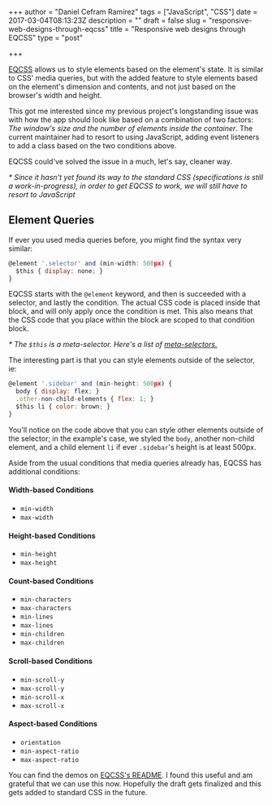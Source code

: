 +++
author = "Daniel Cefram Ramirez"
tags = ["JavaScript", "CSS"]
date = 2017-03-04T08:13:23Z
description = ""
draft = false
slug = "responsive-web-designs-through-eqcss"
title = "Responsive web designs through EQCSS"
type = "post"

+++

[EQCSS](https://github.com/eqcss/eqcss) allows us to style elements based on the element's state. It is similar to CSS' media queries, but with the added feature to style elements based on the element's dimension and contents, and not just based on the browser's width and height.

This got me interested since my previous project's longstanding issue was with how the app should look like based on a combination of two factors: _The window's size and the number of elements inside the container_. The current maintainer had to resort to using JavaScript, adding event listeners to add a class based on the two conditions above.

EQCSS could've solved the issue in a much, let's say, cleaner way.

_* Since it hasn't yet found its way to the standard CSS (specifications is still a work-in-progress), in order to get EQCSS to work, we will still have to resort to JavaScript_

## Element Queries

If ever you used media queries before, you might find the syntax very similar:

```javascript
@element '.selector' and (min-width: 500px) {
  $this { display: none; }
}
```

EQCSS starts with the `@element` keyword, and then is succeeded with a selector, and lastly the condition. The actual CSS code is placed inside that block, and will only apply once the condition is met. This also means that the CSS code that you place within the block are scoped to that condition block.

_* The `$this` is a meta-selector. Here's a list of [meta-selectors.](https://github.com/eqcss/eqcss#meta-selectors)_

The interesting part is that you can style elements outside of the selector, ie:

```javascript
@element '.sidebar' and (min-height: 500px) {
  body { display: flex; }
  .other-non-child-elements { flex: 1; }
  $this li { color: brown; }
}
```

You'll notice on the code above that you can style other elements outside of the selector; in the example's case, we styled the `body`, another non-child element, and a child element `li` if ever `.sidebar`'s height is at least 500px.

Aside from the usual conditions that media queries already has, EQCSS has additional conditions:


#### Width-based Conditions

- `min-width`
- `max-width`

#### Height-based Conditions

- `min-height`
- `max-height`

#### Count-based Conditions

- `min-characters`
- `max-characters`
- `min-lines`
- `max-lines`
- `min-children`
- `max-children`

#### Scroll-based Conditions

- `min-scroll-y`
- `max-scroll-y`
- `min-scroll-x`
- `max-scroll-x`

#### Aspect-based Conditions

- `orientation`
- `min-aspect-ratio`
- `max-aspect-ratio`

You can find the demos on [EQCSS's README](https://github.com/eqcss/eqcss#element-query-demos). I found this useful and am grateful that we can use this now. Hopefully the draft gets finalized and this gets added to standard CSS in the future.